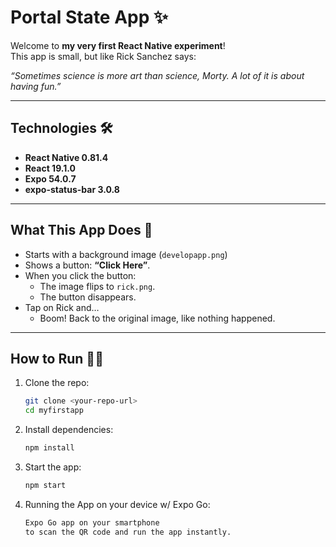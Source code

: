 # Portal State App ✨

Welcome to **my very first React Native experiment**!  
This app is small, but like Rick Sanchez says:

 *“Sometimes science is more art than science, Morty. A lot of it is about having fun.”*  
 
---

## Technologies 🛠️

- **React Native 0.81.4**
- **React 19.1.0**
- **Expo 54.0.7**  
- **expo-status-bar 3.0.8**
---

## What This App Does 📱

- Starts with a background image (`developapp.png`)  
- Shows a button: **“Click Here”**.  
- When you click the button:  
  - The image flips to `rick.png`.  
  - The button disappears.  
- Tap on Rick and…  
  - Boom! Back to the original image, like nothing happened. 

---

## How to Run 🏃‍♀️

1. Clone the repo:
   ```bash
   git clone <your-repo-url>
   cd myfirstapp
   
2. Install dependencies:
   ```bash
   npm install
   
3. Start the app:
   ```bash
   npm start
   
4. Running the App on your device w/ Expo Go:
   ```bash
   Expo Go app on your smartphone
   to scan the QR code and run the app instantly.
